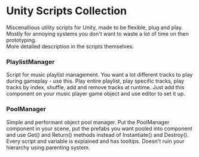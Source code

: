 # Unity Scripts Collection
 Miscenallious utility scripts for Unity, made to be flexible, plug and play. Mostly for annoying systems you don't want to waste a lot of time on then prototyping.
 <br>More detailed description in the scripts themselves.

### PlaylistManager
Script for music playlist management. You want a lot different tracks to play during gameplay - use this. Play entire playlist, play specific tracks, play tracks by index, shuffle, add and remove tracks at runtime. Just add this component on your music player game object and use editor to set it up.

### PoolManager
Simple and performant object pool manager. Put the PoolManager component in your scene, put the prefabs you want pooled into component and use Get() and Return() methods instead of Instantiate() and Destroy(). Every script and variable is explained and has tooltips. Doesn't ruin your hierarchy using parenting system.
